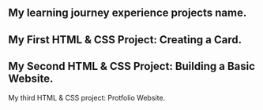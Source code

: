 My learning journey experience projects name.
--------------------------------------------------------------------------------
My First HTML & CSS Project: Creating a Card.
--------------------------------------------------------------------------------
My Second HTML & CSS Project: Building a Basic Website.
-------------------------------------------------------------------------------
My third HTML & CSS project: Protfolio Website.



